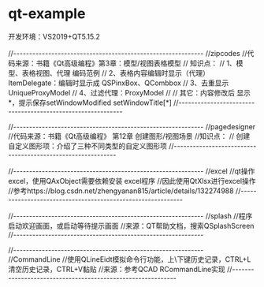 # qt-example

开发环境：VS2019+QT5.15.2


//------------------------------------------------------------
//zipcodes
//代码来源：书籍《Qt高级编程》第3章：模型/视图表格模型
// 知识点：
//	1、模型、表格视图、代理 编码范例
//	2、表格内容编辑时显示（代理）ItemDelegate：编辑时显示成 QSPinxBox、QCombbox
//	3、去重显示 UniqueProxyModel
//	4、过滤代理：ProxyModel
// 
//	其它：内容修改后 显示*，提示保存setWindowModified setWindowTitle[*]
//------------------------------------------------------------


//------------------------------------------------------------
//pagedesigner
//代码来源：书籍《Qt高级编程》 第12章 创建图形/视图场景
//知识点：
//  创建自定义图形项：介绍了三种不同类型的自定义图形项
//------------------------------------------------------------



//------------------------------------------------------------
//excel
//qt操作excel，使用QAxObject需要依赖安装 excel程序
//因此使用QtXlsx进行excel操作
//参考https://blog.csdn.net/zhengyanan815/article/details/132274988
//------------------------------------------------------------



//------------------------------------------------------------
//splash
//程序启动欢迎画面，或启动等待提示画面
//来源：QT帮助文档，搜索QSplashScreen
//------------------------------------------------------------


//------------------------------------------------------------
//CommandLine
//使用QLineEidt模拟命令行功能，上\下键历史记录，CTRL+L清空历史记录，CTRL+V黏贴
//来源：参考QCAD RCommandLine实现
//------------------------------------------------------------